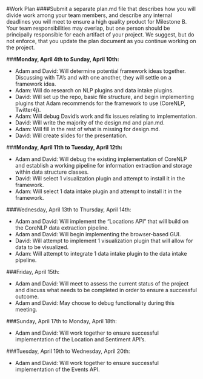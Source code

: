 #Work Plan
####Submit a separate plan.md file that describes how you will divide work among your team members, and describe any internal deadlines you will meet to ensure a high quality product for Milestone B. Your team responsibilities may overlap, but one person should be principally responsible for each artifact of your project. We suggest, but do not enforce, that you update the plan document as you continue working on the project.

###**Monday, April 4th to Sunday, April 10th:**

- Adam and David: Will determine potential framework ideas together. Discussing with TA’s and with one another, they will settle on a framework idea.
- Adam: Will do research on NLP plugins and data intake plugins.
- David: Will set up the repo, basic file structure, and begin implementing plugins that Adam recommends for the framework to use (CoreNLP, Twitter4j).
- Adam: Will debug David’s work and fix issues relating to implementation.
- David: Will write the majority of the design.md and plan.md.
- Adam: Will fill in the rest of what is missing for design.md.
- David: Will create slides for the presentation.

###**Monday, April 11th to Tuesday, April 12th:**

- Adam and David: Will debug the existing implementation of CoreNLP and establish a working pipeline for information extraction and storage within data structure classes.
- David: Will select 1 visualization plugin and attempt to install it in the framework.
- Adam: Will select 1 data intake plugin and attempt to install it in the framework.

###Wednesday, April 13th to Thursday, April 14th:

- Adam and David: Will implement the “Locations API” that will build on the CoreNLP data extraction pipeline.
- Adam and David: Will begin implementing the browser-based GUI.
- David: Will attempt to implement 1 visualization plugin that will allow for data to be visualized.
- Adam: Will attempt to integrate 1 data intake plugin to the data intake pipeline.

###Friday, April 15th:

- Adam and David: Will meet to assess the current status of the project and discuss what needs to be completed in order to ensure a successful outcome.
- Adam and David: May choose to debug functionality during this meeting.

###Sunday, April 17th to Monday, April 18th:

- Adam and David: Will work together to ensure successful implementation of the Location and Sentiment API’s.

###Tuesday, April 19th to Wednesday, April 20th:

- Adam and David: Will work together to ensure successful implementation of the Events API.
